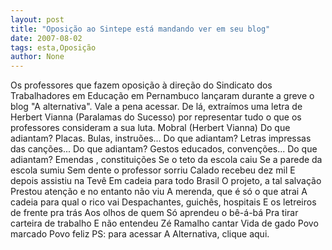 ```yaml
---
layout: post
title: "Oposição ao Sintepe está mandando ver em seu blog"
date: 2007-08-02
tags: esta,Oposição
author: None
---
```

Os professores que fazem oposi&ccedil;&atilde;o &agrave; dire&ccedil;&atilde;o do Sindicato dos Trabalhadores em Educa&ccedil;&atilde;o em Pernambuco lan&ccedil;aram durante a greve o blog &quot;A alternativa&quot;. Vale a pena acessar.
De l&aacute;, extra&iacute;mos uma letra de Herbert Vianna (Paralamas do Sucesso) por representar tudo o que os professores consideram a sua luta.
Mobral (Herbert Vianna)
Do que adiantam?
Placas. Bulas, instru&otilde;es...
Do que adiantam?
Letras impressas das can&ccedil;&otilde;es...
Do que adiantam?
Gestos educados, conven&ccedil;&otilde;es...
Do que adiantam?
Emendas , constitui&ccedil;&otilde;es
Se o teto da escola caiu
Se a parede da escola sumiu
Sem dente o professor sorriu
Calado recebeu dez mil
E depois assistiu na Tev&ecirc;
Em cadeia para todo Brasil
O projeto, a tal salva&ccedil;&atilde;o
Prestou aten&ccedil;&atilde;o e no entanto n&atilde;o viu
A merenda, que &eacute; s&oacute; o que atrai
A cadeia para qual o rico vai
Despachantes, guich&ecirc;s, hospitais
E os letreiros de frente pra tr&aacute;s
Aos olhos de quem
S&oacute; aprendeu o b&ecirc;-&aacute;-b&aacute;
Pra tirar carteira de trabalho
E n&atilde;o entendeu Z&eacute; Ramalho cantar
Vida de gado
Povo marcado
Povo feliz
PS: para acessar A Alternativa, clique aqui.&nbsp;  